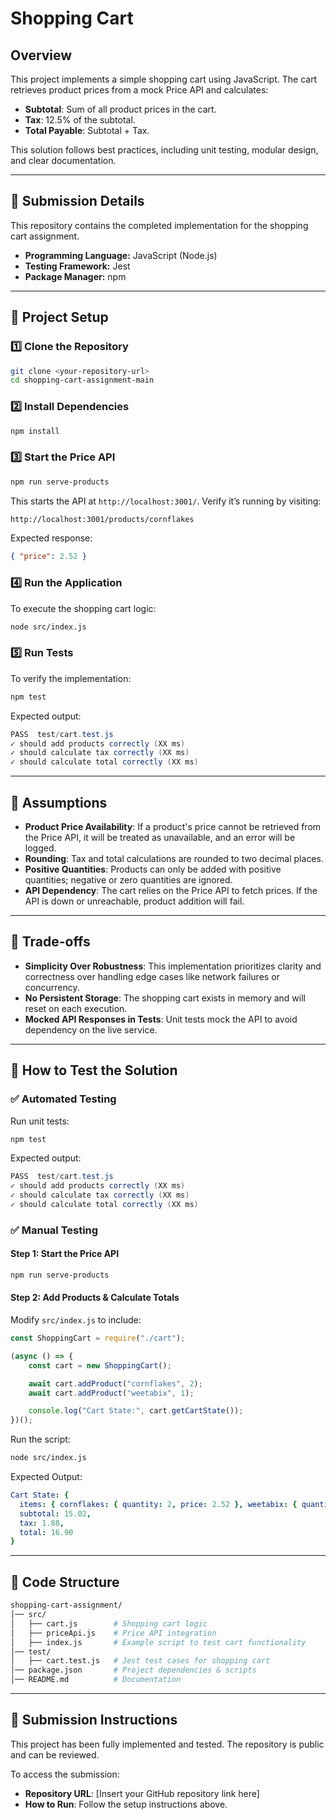 # Shopping Cart 

## Overview
This project implements a simple shopping cart using JavaScript. The cart retrieves product prices from a mock Price API and calculates:
- **Subtotal**: Sum of all product prices in the cart.
- **Tax**: 12.5% of the subtotal.
- **Total Payable**: Subtotal + Tax.

This solution follows best practices, including unit testing, modular design, and clear documentation.

---

## 🚀 Submission Details
This repository contains the completed implementation for the shopping cart assignment.  
- **Programming Language:** JavaScript (Node.js)
- **Testing Framework:** Jest
- **Package Manager:** npm

---

## 📌 Project Setup

### 1️⃣ Clone the Repository
```sh
git clone <your-repository-url>
cd shopping-cart-assignment-main
```

### 2️⃣ Install Dependencies
```sh
npm install
```

### 3️⃣ Start the Price API
```sh
npm run serve-products
```
This starts the API at `http://localhost:3001/`.
Verify it’s running by visiting:

```bash
http://localhost:3001/products/cornflakes
```
Expected response:

```json
{ "price": 2.52 }
```

### 4️⃣ Run the Application
To execute the shopping cart logic:

```sh
node src/index.js
```

### 5️⃣ Run Tests
To verify the implementation:

```sh
npm test
```
Expected output:

```java
PASS  test/cart.test.js
✓ should add products correctly (XX ms)
✓ should calculate tax correctly (XX ms)
✓ should calculate total correctly (XX ms)
```

---

## 📌 Assumptions
- **Product Price Availability**: If a product's price cannot be retrieved from the Price API, it will be treated as unavailable, and an error will be logged.
- **Rounding**: Tax and total calculations are rounded to two decimal places.
- **Positive Quantities**: Products can only be added with positive quantities; negative or zero quantities are ignored.
- **API Dependency**: The cart relies on the Price API to fetch prices. If the API is down or unreachable, product addition will fail.

---

## 📌 Trade-offs
- **Simplicity Over Robustness**: This implementation prioritizes clarity and correctness over handling edge cases like network failures or concurrency.
- **No Persistent Storage**: The shopping cart exists in memory and will reset on each execution.
- **Mocked API Responses in Tests**: Unit tests mock the API to avoid dependency on the live service.

---

## 📌 How to Test the Solution

### ✅ Automated Testing
Run unit tests:
```sh
npm test
```
Expected output:
```java
PASS  test/cart.test.js
✓ should add products correctly (XX ms)
✓ should calculate tax correctly (XX ms)
✓ should calculate total correctly (XX ms)
```

### ✅ Manual Testing
#### Step 1: Start the Price API
```sh
npm run serve-products
```

#### Step 2: Add Products & Calculate Totals
Modify `src/index.js` to include:

```javascript
const ShoppingCart = require("./cart");

(async () => {
    const cart = new ShoppingCart();

    await cart.addProduct("cornflakes", 2);
    await cart.addProduct("weetabix", 1);

    console.log("Cart State:", cart.getCartState());
})();
```
Run the script:
```sh
node src/index.js
```

Expected Output:
```yaml
Cart State: {
  items: { cornflakes: { quantity: 2, price: 2.52 }, weetabix: { quantity: 1, price: 9.98 } },
  subtotal: 15.02,
  tax: 1.88,
  total: 16.90
}
```

---

## 📌 Code Structure
```bash
shopping-cart-assignment/
│── src/
│   ├── cart.js        # Shopping cart logic
│   ├── priceApi.js    # Price API integration
│   ├── index.js       # Example script to test cart functionality
│── test/
│   ├── cart.test.js   # Jest test cases for shopping cart
│── package.json       # Project dependencies & scripts
│── README.md          # Documentation
```

---

## 📌 Submission Instructions
This project has been fully implemented and tested. The repository is public and can be reviewed.

To access the submission:

- **Repository URL**: [Insert your GitHub repository link here]
- **How to Run**: Follow the setup instructions above.
